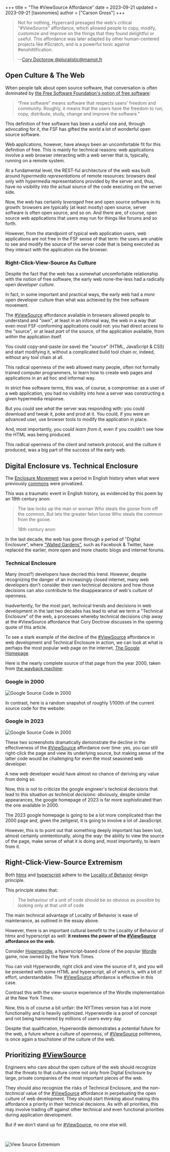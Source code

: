 +++
title = "The #ViewSource Affordance"
date = 2023-09-21
updated = 2023-09-21
[taxonomies]
author = ["Carson Gross"]
+++

> Not for nothing, Hypercard presaged the web's critical "#ViewSource" affordance, which allowed people to copy,
> modify, customize and improve on the things that they found delightful or useful.  This affordance was later adapted 
> by other human-centered projects like #Scratch, and is a powerful tonic against #enshittification.
> 
> \-\-[Cory Doctorow @pluralistic@mamot.fr](https://twitter.com/doctorow/status/1701934612686196872)

## Open Culture & The Web

When people talk about open source software, that conversation is often dominated by
[the Free Software Foundation's notion of free software](https://www.gnu.org/philosophy/free-sw.html):

> “Free software” means software that respects users' freedom and community. Roughly, it means that the users have the 
> freedom to run, copy, distribute, study, change and improve the software."

This definition of free software has been a useful one and, through advocating for it, the FSF has gifted the world a 
lot of wonderful open source software.

Web applications, however, have always been an uncomfortable fit for this definition of free.  This is mainly
for technical reasons: web applications involve a web browser interacting with a web server that is, typically, running
on a remote system.

At a fundamental level, the REST-ful architecture of the web was built around _hypermedia representations_ of remote
resources:  browsers deal only with hypermedia representations provided by the server and, thus, have no visibility into
the actual source of the code executing on the server side.

Now, the web has certainly _leveraged_ free and open source software in its growth: browsers are typically (at least mostly)
open source, server software is often open source, and so on.  And there are, of course, open source web applications
that users may run for things like forums and so forth.

However, from the standpoint of typical web application users, web applications are not free in the FSF sense of that
term: the users are unable to see and modify the source of the server code that is being executed as they interact with
the application via the browser.

### Right-Click-View-Source As Culture

Despite the fact that the web has a somewhat uncomfortable relationship with the notion of free software, the early web 
none-the-less had a radically open _developer culture_. 

In fact, in some important and practical ways, the early web had a _more_ open developer culture than what was achieved 
by the free software movement.

The [#ViewSource](https://en.wikipedia.org/wiki/View-source_URI_scheme) affordance available in browsers allowed people 
to understand and "own", at least in an informal way, the web in a way that even most FSF-conforming applications could 
not: you had direct access to the "source", or at least _part_ of the source, of the application available, from 
_within_ the application itself.  

You could copy-and-paste (or save) the "source" (HTML, JavaScript & CSS) and start modifying it, without a complicated
build tool chain or, indeed, without any tool chain at all.

This radical openness of the web allowed many people, often not formally trained computer programmers, to learn how to 
create web pages and applications in an ad hoc and informal way.  

In strict free software terms, this was, of course, a compromise: as a user of a web application, you had no visibility 
into how a server was constructing a given hypermedia response.

But you could see _what_ the server was responding with: you could download and tweak it, poke and prod at it.  You could,
if you were an advanced user, use browser tools to modify the application in place.  

And, most importantly, you could _learn from it_, even if you couldn't see how the HTML was being produced.

This radical openness of the client and network protocol, and the culture it produced, was a big part of the success
of the early web.

## Digital Enclosure vs. Technical Enclosure

The [Enclosure Movement](https://en.wikipedia.org/wiki/Enclosure) was a period in English history when what were 
previously [commons](https://en.wikipedia.org/wiki/Commons) were privatized.

This was a traumatic event in English history, as evidenced by this poem by an 18th century anon:

> The law locks up the man or woman
> Who steals the goose from off the common,
> But lets the greater felon loose
> Who steals the common from the goose.
> 
> 18th century anon

In the last decade, the web has gone through a period of "Digital Enclosure", where ["Walled Gardens"](https://en.wikipedia.org/wiki/Closed_platform),
such as Facebook & Twitter, have replaced the earlier, more open and more chaotic blogs and internet forums.

### Technical Enclosure

Many (most?) developers have decried this trend.  However, despite recognizing the danger of an increasingly closed internet,
many web developers don't consider their own technical decisions and how those decisions can also contribute to the
disappearance of web's _culture_ of openness.

Inadvertently, for the most part, technical trends and decisions in web development in the last two decades has lead
to what we term a "Technical Enclosure" of the web, a processes whereby technical decisions chip away at the #ViewSource
affordance that Cory Doctrow discusses in the opening quote of this article.

To see a stark example of the decline of the [#ViewSource](https://en.wikipedia.org/wiki/View-source_URI_scheme) affordance
in web development and Technical Enclosure in action, we can look at what is perhaps the most popular web page on the 
internet, [The Google Homepage](https://google.com).

Here is the nearly complete source of that page from the year 2000, taken from 
[the wayback machine](http://web.archive.org/web/20000229040250/http://www.google.com/):

### Google in 2000
![Google Source Code in 2000](/img/google-2000.png)

In contrast, here is a random snapshot of roughly 1/100th of the current source code for the website:

### Google in 2023
![Google Source Code in 2000](/img/google-2023.png)

These two screenshots dramatically demonstrate the decline in the effectiveness of the [#ViewSource](https://en.wikipedia.org/wiki/View-source_URI_scheme) affordance over time:
yes, you can still right-click the page and view its underlying source, but making sense of the latter code would be
challenging for even the most seasoned web developer.

A new web developer would have almost no chance of deriving any value from doing so.

Now, this is not to criticize the google engineer's technical decisions that lead to this situation _as technical 
decisions_: obviously, despite similar appearances, the google homepage of 2023 is far more sophisticated than the one 
available in 2000.

The 2023 google homepage is going to be a lot more complicated than the 2000 page and, given the zeitgeist, it is going to 
involve a lot of JavaScript.

However, this is to point out that something deeply important has been lost, almost certainly unintentionally, along the way:
the ability to view the source of the page, make sense of what it is doing and, most importantly, to learn from it.

## Right-Click-View-Source Extremism

Both [htmx](/) and [hyperscript](https://hyperscript.org) adhere to the [Locality of Behavior](@/essays/locality-of-behaviour.md)
design principle.

This principle states that:

> The behaviour of a unit of code should be as obvious as possible by looking only at that unit of code

The main technical advantage of Locality of Behavior is ease of maintenance, as outlined in the essay above.

However, there is an important cultural benefit to the Locality of Behavior of htmx and hyperscript as well: **it restores
the power of the [#ViewSource](https://en.wikipedia.org/wiki/View-source_URI_scheme) affordance on the web**.

Consider [Hyperwordle](https://arhamjain.com/hyperwordle/), a hyperscript-based clone of the popular 
[Wordle](https://www.nytimes.com/games/wordle/index.html) game, now owned by the New York Times.

You can visit Hyperwordle, right click and view the source of it, and you will be presented with some HTML and hyperscript,
all of which is, with a bit of effort, understandable.  The  [#ViewSource](https://en.wikipedia.org/wiki/View-source_URI_scheme)
affordance is effective in this case.

Contrast this with the view-source experience of the Wordle implementation at the New York Times.

Now, this is of course a bit unfair: the NYTimes version has a lot more functionality and is heavily optimized. Hyperwordle
is a proof of concept and not being hammered by millions of users every day.

Despite that qualification, Hyperwordle demonstrates a potential future for the web, a future where a culture of openness,
of [#ViewSource](https://en.wikipedia.org/wiki/View-source_URI_scheme) politeness, is once again a touchstone of the
culture of the web.

## Prioritizing [#ViewSource](https://en.wikipedia.org/wiki/View-source_URI_scheme)

Engineers who care about the open culture of the web should recognize that the threats to that culture come not only from
Digital Enclosure by large, private companies of the most important pieces of the web.  

They should also recognize the risks of Technical Enclosure, and the _non-technical_ value of the 
[#ViewSource](https://en.wikipedia.org/wiki/View-source_URI_scheme) affordance in perpetuating the open culture of
web development.  They should start thinking about making this affordance a priority in their technical decisions.  As
with all priorities, this may involve trading off against other technical and even functional priorities during 
application development.

But if we don't stand up for [#ViewSource](https://en.wikipedia.org/wiki/View-source_URI_scheme), no one else will.

<br/>

![View Source Extremism](/img/memes/viewsource.png)